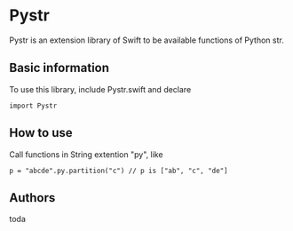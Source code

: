 # Pystr

Pystr is an extension library of Swift to be available functions of Python str.

## Basic information

To use this library, include Pystr.swift and declare
```
import Pystr
```

## How to use

Call functions in String extention "py", like
```
p = "abcde".py.partition("c") // p is ["ab", "c", "de"]
```

## Authors

toda
